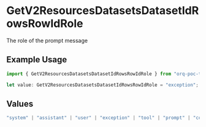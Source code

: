 # GetV2ResourcesDatasetsDatasetIdRowsRowIdRole

The role of the prompt message

## Example Usage

```typescript
import { GetV2ResourcesDatasetsDatasetIdRowsRowIdRole } from "orq-poc-typescript/models/operations";

let value: GetV2ResourcesDatasetsDatasetIdRowsRowIdRole = "exception";
```

## Values

```typescript
"system" | "assistant" | "user" | "exception" | "tool" | "prompt" | "correction" | "expected_output"
```